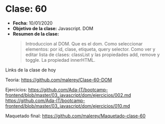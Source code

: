# Clase: 60

- **Fecha:** 10/01/2020
- **Objetivo de la clase:** Javascript. DOM
- **Resumen de la clase:**
  > Introduccion al DOM. Que es el dom. Como seleccionar elementos: por id, clase, etiqueta, query selector. Como ver y editar lista de clases: classList y las propiedades add, remove y toggle. La propiedad innerHTML.

Links de la clase de hoy

Teoria: https://github.com/malerey/Clase-60-DOM

Ejercicios:
https://github.com/Ada-IT/bootcamp-frontend/blob/master/03_javascript/dom/ejercicios/002.md
https://github.com/Ada-IT/bootcamp-frontend/blob/master/03_javascript/dom/ejercicios/010.md

Maquetado final: https://github.com/malerey/Maquetado-clase-60
